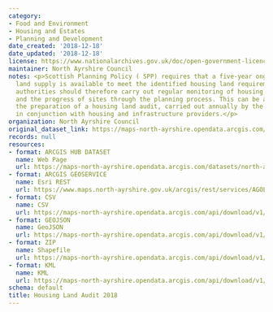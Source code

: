 ```yaml
---
category:
- Food and Environment
- Housing and Estates
- Planning and Development
date_created: '2018-12-18'
date_updated: '2018-12-18'
license: https://www.nationalarchives.gov.uk/doc/open-government-licence/version/3/
maintainer: North Ayrshire Council
notes: <p>Scottish Planning Policy ( SPP) requires that a five-year ongoing effective
  land supply is available to meet the identified housing land requirements. Planning
  authorities should therefore carry out regular monitoring of housing completions
  and the progress of sites through the planning process. This can be achieved through
  the preparation of a housing land audit, carried out annually by the planning authority
  in conjunction with housing and infrastructure providers.</p>
organization: North Ayrshire Council
original_dataset_link: https://maps-north-ayrshire.opendata.arcgis.com/datasets/north-ayrshire::housing-land-audit-2018
records: null
resources:
- format: ARCGIS HUB DATASET
  name: Web Page
  url: https://maps-north-ayrshire.opendata.arcgis.com/datasets/north-ayrshire::housing-land-audit-2018
- format: ARCGIS GEOSERVICE
  name: Esri REST
  url: https://www.maps.north-ayrshire.gov.uk/arcgis/rest/services/AGOL/Open_Data_Portal2/FeatureServer/56
- format: CSV
  name: CSV
  url: https://maps-north-ayrshire.opendata.arcgis.com/api/download/v1/items/d38d61aee5254d039b43584dafe9a3c0/csv?layers=56
- format: GEOJSON
  name: GeoJSON
  url: https://maps-north-ayrshire.opendata.arcgis.com/api/download/v1/items/d38d61aee5254d039b43584dafe9a3c0/geojson?layers=56
- format: ZIP
  name: Shapefile
  url: https://maps-north-ayrshire.opendata.arcgis.com/api/download/v1/items/d38d61aee5254d039b43584dafe9a3c0/shapefile?layers=56
- format: KML
  name: KML
  url: https://maps-north-ayrshire.opendata.arcgis.com/api/download/v1/items/d38d61aee5254d039b43584dafe9a3c0/kml?layers=56
schema: default
title: Housing Land Audit 2018
---
```

